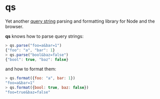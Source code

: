 # qs

Yet another [query string](http://en.wikipedia.org/wiki/Query_string) parsing and formatting library for Node and the browser.

**qs** knows how to parse query strings:

```js
> qs.parse("foo=a&bar=1")
{"foo": "a", "bar": 1}
> qs.parse("bool&baz=false")
{"bool": true, "baz": false}
```

and how to format them:

```js
> qs.format({foo: "a", bar: 1})
"foo=a&bar=1"
> qs.format({bool: true, baz: false})
"foo=true&baz=false"
```
